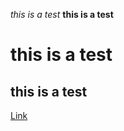 *this is a test*
**this is a test**
# this is a test
## this is a test
[Link](https://ucsd-cse15l-s23.github.io/)
